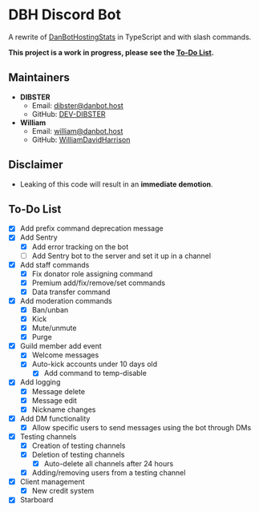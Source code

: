 # DBH Discord Bot
A rewrite of [DanBotHostingStats](https://github.com/DanBot-Hosting/DanBotHostingStats) in TypeScript and with slash commands.

**This project is a work in progress, please see the [To-Do List](#to-do-list).**

## Maintainers
- **DIBSTER**
  - Email: dibster@danbot.host
  - GitHub: [DEV-DIBSTER](https://github.com/DEV-DIBSTER)
- **William**
  - Email: william@danbot.host
  - GitHub: [WilliamDavidHarrison](https://github.com/WilliamDavidHarrison)

## Disclaimer
- Leaking of this code will result in an **immediate demotion**.

## To-Do List
- [x] Add prefix command deprecation message
- [x] Add Sentry
  - [x] Add error tracking on the bot
  - [ ] Add Sentry bot to the server and set it up in a channel
- [x] Add staff commands
  - [x] Fix donator role assigning command
  - [x] Premium add/fix/remove/set commands
  - [x] Data transfer command
- [x] Add moderation commands
  - [x] Ban/unban
  - [x] Kick
  - [x] Mute/unmute
  - [x] Purge
- [x] Guild member add event
  - [x] Welcome messages
  - [x] Auto-kick accounts under 10 days old
    - [x] Add command to temp-disable
- [x] Add logging
  - [x] Message delete
  - [x] Message edit
  - [x] Nickname changes
- [x] Add DM functionality
  - [x] Allow specific users to send messages using the bot through DMs
- [x] Testing channels
  - [x] Creation of testing channels
  - [x] Deletion of testing channels
    - [x] Auto-delete all channels after 24 hours
  - [x] Adding/removing users from a testing channel
- [x] Client management
  - [x] New credit system
- [x] Starboard
